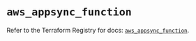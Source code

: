 # `aws_appsync_function`

Refer to the Terraform Registry for docs: [`aws_appsync_function`](https://registry.terraform.io/providers/hashicorp/aws/5.43.0/docs/resources/appsync_function).
